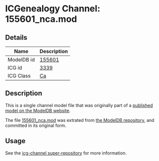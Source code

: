 # ICGenealogy Channel: 155601\_nca.mod

## Details

Name | Description
---- | -----------
ModelDB id | [155601](http://senselab.med.yale.edu/ModelDB/ShowModel.cshtml?model=155601)
ICG id | [3339](http://icg.neurotheory.ox.ac.uk/channels/3/3339)
ICG Class | [Ca](http://icg.neurotheory.ox.ac.uk/channels/3)

## Description

This is a single channel model file that was originally part of a [published model on the ModelDB website](http://senselab.med.yale.edu/mModelDB/ShowModel.cshtml?model=155601).

The file [155601\_nca.mod](155601_nca.mod) was extrated from [the ModelDB repository](http://senselab.med.yale.edu/ModelDB/ShowModel.cshtml?model=155601), and committed in its original form.

## Usage

See the [icg-channel super-repository](https://github.com/icgenealogy/icg-channels) for more information.